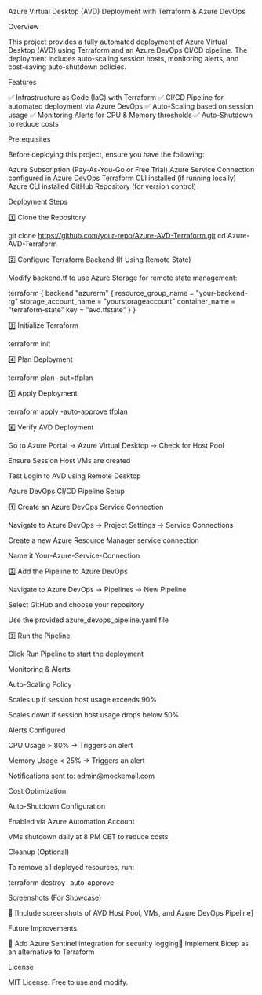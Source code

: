 Azure Virtual Desktop (AVD) Deployment with Terraform & Azure DevOps

Overview

This project provides a fully automated deployment of Azure Virtual Desktop (AVD) using Terraform and an Azure DevOps CI/CD pipeline. The deployment includes auto-scaling session hosts, monitoring alerts, and cost-saving auto-shutdown policies.

Features

✅ Infrastructure as Code (IaC) with Terraform
✅ CI/CD Pipeline for automated deployment via Azure DevOps
✅ Auto-Scaling based on session usage
✅ Monitoring Alerts for CPU & Memory thresholds
✅ Auto-Shutdown to reduce costs

Prerequisites

Before deploying this project, ensure you have the following:

Azure Subscription (Pay-As-You-Go or Free Trial)
Azure Service Connection configured in Azure DevOps
Terraform CLI installed (if running locally)
Azure CLI installed
GitHub Repository (for version control)

Deployment Steps

1️⃣ Clone the Repository

git clone https://github.com/your-repo/Azure-AVD-Terraform.git
cd Azure-AVD-Terraform

2️⃣ Configure Terraform Backend (If Using Remote State)

Modify backend.tf to use Azure Storage for remote state management:

terraform {
  backend "azurerm" {
    resource_group_name  = "your-backend-rg"
    storage_account_name = "yourstorageaccount"
    container_name       = "terraform-state"
    key                  = "avd.tfstate"
  }
}

3️⃣ Initialize Terraform

terraform init

4️⃣ Plan Deployment

terraform plan -out=tfplan

5️⃣ Apply Deployment

terraform apply -auto-approve tfplan

6️⃣ Verify AVD Deployment

Go to Azure Portal → Azure Virtual Desktop → Check for Host Pool

Ensure Session Host VMs are created

Test Login to AVD using Remote Desktop

Azure DevOps CI/CD Pipeline Setup

1️⃣ Create an Azure DevOps Service Connection

Navigate to Azure DevOps → Project Settings → Service Connections

Create a new Azure Resource Manager service connection

Name it Your-Azure-Service-Connection

2️⃣ Add the Pipeline to Azure DevOps

Navigate to Azure DevOps → Pipelines → New Pipeline

Select GitHub and choose your repository

Use the provided azure_devops_pipeline.yaml file

3️⃣ Run the Pipeline

Click Run Pipeline to start the deployment

Monitoring & Alerts

Auto-Scaling Policy

Scales up if session host usage exceeds 90%

Scales down if session host usage drops below 50%

Alerts Configured

CPU Usage > 80% → Triggers an alert

Memory Usage < 25% → Triggers an alert

Notifications sent to: admin@mockemail.com

Cost Optimization

Auto-Shutdown Configuration

Enabled via Azure Automation Account

VMs shutdown daily at 8 PM CET to reduce costs

Cleanup (Optional)

To remove all deployed resources, run:

terraform destroy -auto-approve

Screenshots (For Showcase)

🔹 [Include screenshots of AVD Host Pool, VMs, and Azure DevOps Pipeline]

Future Improvements

🔹 Add Azure Sentinel integration for security logging🔹 Implement Bicep as an alternative to Terraform

License

MIT License. Free to use and modify.
